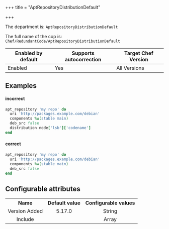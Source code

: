 +++
title = "AptRepositoryDistributionDefault"

+++

<!-- This content is automatically generated. See https://github.com/chef/chef-web-docs/blob/main/generated/README.md -->

The department is: `AptRepositoryDistributionDefault`

The full name of the cop is: `Chef/RedundantCode/AptRepositoryDistributionDefault`

| Enabled by default | Supports autocorrection | Target Chef Version |
| --- | --- | --- |
| Enabled | Yes | All Versions |

## Examples


#### incorrect

```ruby
apt_repository 'my repo' do
  uri 'http://packages.example.com/debian'
  components %w(stable main)
  deb_src false
  distribution node['lsb']['codename']
end
```

#### correct

```ruby
apt_repository 'my repo' do
  uri 'http://packages.example.com/debian'
  components %w(stable main)
  deb_src false
end
```

## Configurable attributes

<table>
<tbody><tr>
<th>Name</th>
<th>Default value</th>
<th>Configurable values</th>
</tr>
<tr>
<td style="text-align:center">Version Added</td>
<td style="text-align:center">5.17.0</td>
<td style="text-align:center">String</td>
</tr>
<tr><td style="text-align:center">Include</td>
<td style="text-align:center"><ul>
</ul>
</td>
<td style="text-align:center">Array</td>
</tr></tbody></table>

